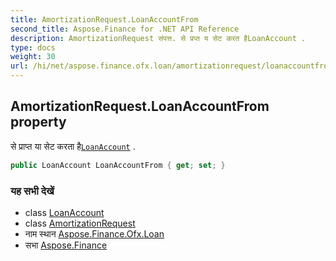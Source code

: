```yaml
---
title: AmortizationRequest.LoanAccountFrom
second_title: Aspose.Finance for .NET API Reference
description: AmortizationRequest संपत्त. से प्रप्त य सेट करत हैLoanAccount .
type: docs
weight: 30
url: /hi/net/aspose.finance.ofx.loan/amortizationrequest/loanaccountfrom/
---
```

## AmortizationRequest.LoanAccountFrom property

से प्राप्त या सेट करता है[`LoanAccount`](../../../aspose.finance.ofx/loanaccount/) .

```csharp
public LoanAccount LoanAccountFrom { get; set; }
```

### यह सभी देखें

* class [LoanAccount](../../../aspose.finance.ofx/loanaccount/)
* class [AmortizationRequest](../)
* नाम स्थान [Aspose.Finance.Ofx.Loan](../../amortizationrequest/)
* सभा [Aspose.Finance](../../../)


